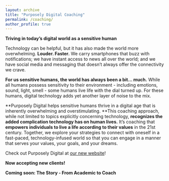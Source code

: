 ```yaml
---
layout: archive
title: "Purposely Digital Coaching"
permalink: /coaching/
author_profile: true
---
```


**Triving in today’s digital world as a sensitive human**

Technology can be helpful, but it has also made the world more overwhelming. **Louder. Faster.** We carry smartphones that buzz with notifications; we have instant access to news all over the world; and we have social media and messaging that doesn’t always offer the connectivity we crave. 

**For us sensitive humans, the world has always been a bit… much.** While all humans possess sensitivity to their environment - including emotions, sound, light, smell - some humans live life with the dial turned up. For these humans, digital technology adds yet another layer of noise to the mix.

**Purposely Digital helps sensitive humans thrive in a digital age that is inherently overwhelming and overstimulating. **This coaching approach, while not limited to topics explicitly concerning technology, **recognizes the added complication technology has on human lives.** It’s coaching that **empowers individuals to live a life according to their values** in the 21st century. Together, we explore your strategies to connect with oneself in a fast-paced, technology-infused world so that you can engage in a manner that serves your values, your goals, and your dreams. 

Check out Purposely Digital at [our new website](https://purposely-digital.com)!


**Now accepting new clients!**

**Coming soon: The Story - From Academic to Coach**
